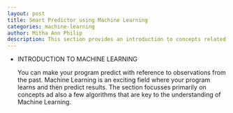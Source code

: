 ```yaml
---
layout: post
title: Smart Predictor using Machine Learning 
categories: machine-learning
author: Mitha Ann Philip
description: This section provides an introduction to concepts related to Machine Learning.
---
```





- INTRODUCTION TO MACHINE LEARNING

    You can make your program predict with reference to observations from the past. Machine Learning is an exciting field where your program learns and then predict results. The section focusses primarily on concepts ad also a few algorithms that are key to the understanding of Machine Learning.  
      
   

